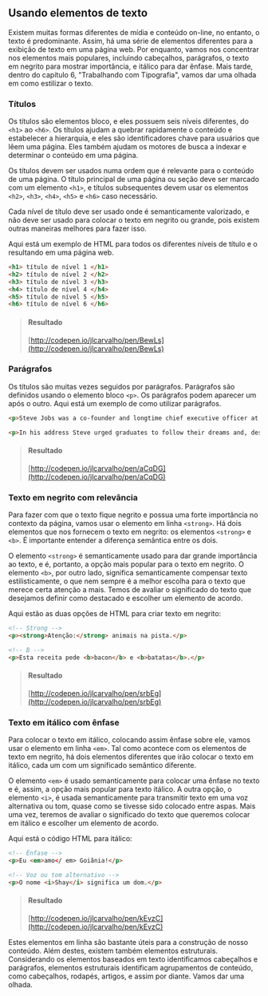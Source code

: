 ## Usando elementos de texto

Existem muitas formas diferentes de mídia e conteúdo on-line, no entanto, o texto é predominante. Assim, há uma série de elementos diferentes para a exibição de texto em uma página web. Por enquanto, vamos nos concentrar nos elementos mais populares, incluindo cabeçalhos, parágrafos, o texto em negrito para mostrar importância, e itálico para dar ênfase. Mais tarde, dentro do capítulo 6, "Trabalhando com Tipografia", vamos dar uma olhada em como estilizar o texto.

### Títulos

Os títulos são elementos bloco, e eles possuem seis níveis diferentes, do `<h1>` ao `<h6>`. Os títulos ajudam a quebrar rapidamente o conteúdo e estabelecer a hierarquia, e eles são identificadores chave para usuários que lêem uma página. Eles também ajudam os motores de busca a indexar e determinar o conteúdo em uma página.

Os títulos devem ser usados numa ordem que é relevante para o conteúdo de uma página. O título principal de uma página ou seção deve ser marcado com um elemento `<h1>`, e títulos subsequentes devem usar os elementos `<h2>`, `<h3>`, `<h4>`, `<h5>` e `<h6>` caso necessário.

Cada nível de título deve ser usado onde é semanticamente valorizado, e não deve ser usado para colocar o texto em negrito ou grande, pois existem outras maneiras melhores para fazer isso.

Aqui está um exemplo de HTML para todos os diferentes níveis de título e o resultando em uma página web.

```html
<h1> título de nível 1 </h1>
<h2> título de nível 2 </h2>
<h3> título de nível 3 </h3>
<h4> título de nível 4 </h4>
<h5> título de nível 5 </h5>
<h6> título de nível 6 </h6>
```

> #### Resultado
> [http://codepen.io/jlcarvalho/pen/BewLs](http://codepen.io/jlcarvalho/pen/BewLs)

### Parágrafos

Os títulos são muitas vezes seguidos por parágrafos. Parágrafos são definidos usando o elemento bloco `<p>`. Os parágrafos podem aparecer um após o outro. Aqui está um exemplo de como utilizar parágrafos.

```html
<p>Steve Jobs was a co-founder and longtime chief executive officer at Apple. On June 12, 2005, Steve gave the commencement address at Stanford University.</p>

<p>In his address Steve urged graduates to follow their dreams and, despite any setbacks, to never give up–advice which he sincerely took to heart.</p>
```

> #### Resultado
> [http://codepen.io/jlcarvalho/pen/aCqDG](http://codepen.io/jlcarvalho/pen/aCqDG)

### Texto em negrito com relevância

Para fazer com que o texto fique negrito e possua uma forte importância no contexto da página, vamos usar o elemento em linha `<strong>`. Há dois elementos que nos fornecem o texto em negrito: os elementos `<strong>` e `<b>`. É importante entender a diferença semântica entre os dois.

O elemento `<strong>` é semanticamente usado para dar grande importância ao texto, e é, portanto, a opção mais popular para o texto em negrito. O elemento `<b>`, por outro lado, significa semanticamente compensar texto estilisticamente, o que nem sempre é a melhor escolha para o texto que merece certa atenção a mais. Temos de avaliar o significado do texto que desejamos definir como destacado e escolher um elemento de acordo.

Aqui estão as duas opções de HTML para criar texto em negrito:

```html
<!-- Strong -->
<p><strong>Atenção:</strong> animais na pista.</p>

<!-- B -->
<p>Esta receita pede <b>bacon</b> e <b>batatas</b>.</p>
```

> #### Resultado
> [http://codepen.io/jlcarvalho/pen/srbEg](http://codepen.io/jlcarvalho/pen/srbEg)

### Texto em itálico com ênfase

Para colocar o texto em itálico, colocando assim ênfase sobre ele, vamos usar o elemento em linha `<em>`. Tal como acontece com os elementos de texto em negrito, há dois elementos diferentes que irão colocar o texto em itálico, cada um com um significado semântico diferente.

O elemento `<em>` é usado semanticamente para colocar uma ênfase no texto e é, assim, a opção mais popular para texto itálico. A outra opção, o elemento `<i>`, é usada semanticamente para transmitir texto em uma voz alternativa ou tom, quase como se tivesse sido colocado entre aspas. Mais uma vez, teremos de avaliar o significado do texto que queremos colocar em itálico e escolher um elemento de acordo.

Aqui está o código HTML para itálico:

```html
<!-- Ênfase -->
<p>Eu <em>amo</ em> Goiânia!</p>

<!-- Voz ou tom alternativo -->
<p>O nome <i>Shay</i> significa um dom.</p>
```

> #### Resultado
> [http://codepen.io/jlcarvalho/pen/kEvzC](http://codepen.io/jlcarvalho/pen/kEvzC)

Estes elementos em linha são bastante úteis para a construção de nosso conteúdo. Além destes, existem também elementos estruturais. Considerando os elementos baseados em texto identificamos cabeçalhos e parágrafos, elementos estruturais identificam agrupamentos de conteúdo, como cabeçalhos, rodapés, artigos, e assim por diante. Vamos dar uma olhada.

